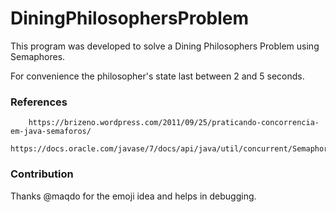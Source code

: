 # DiningPhilosophersProblem


This program was developed to solve a Dining Philosophers Problem using Semaphores.


For convenience the philosopher's state last between 2 and 5 seconds.


### References

```
    https://brizeno.wordpress.com/2011/09/25/praticando-concorrencia-em-java-semaforos/
    https://docs.oracle.com/javase/7/docs/api/java/util/concurrent/Semaphore.html
```


### Contribution

Thanks @maqdo for the emoji idea and helps in debugging.
